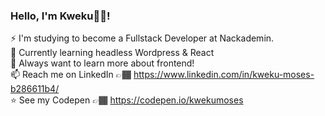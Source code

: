### Hello, I'm Kweku👋🏾!

⚡ I'm studying to become a Fullstack Developer at Nackademin.<br>
🌱 Currently learning headless Wordpress & React<br>
💬 Always want to learn more about frontend!<br>
📫 Reach me on LinkedIn 👉🏾 https://www.linkedin.com/in/kweku-moses-b286611b4/<br>
:star: See my Codepen 👉🏾 https://codepen.io/kwekumoses

<!--
**KwekuMoses/KwekuMoses** is a ✨ _special_ ✨ repository because its `README.md` (this file) appears on your GitHub profile.

Here are some ideas to get you started:

- 🔭 I’m currently working on ...
- 🌱 I’m currently learning ...
- 👯 I’m looking to collaborate on ...
- 🤔 I’m looking for help with ...
- 💬 Ask me about ...
- 📫 How to reach me: ...
- 😄 Pronouns: ...
- ⚡ Fun fact: ...
-->
